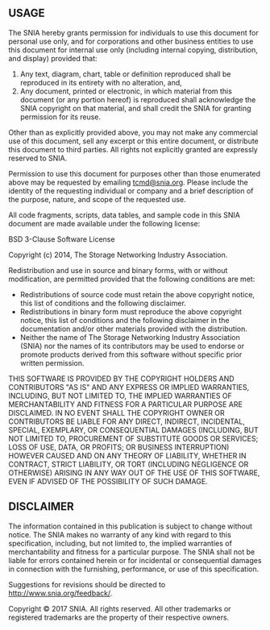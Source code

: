## USAGE

The SNIA hereby grants permission for individuals to use this document for personal use only, and for corporations and other business entities to use this document for internal use only (including internal
copying, distribution, and display) provided that:

1. Any text, diagram, chart, table or definition reproduced shall be reproduced in its entirety with no alteration, and,
2. Any document, printed or electronic, in which material from this document (or any portion hereof) is reproduced shall acknowledge the SNIA copyright on that material, and shall credit the SNIA for granting permission for its reuse.

Other than as explicitly provided above, you may not make any commercial use of this document, sell any excerpt or this entire document, or distribute this document to third parties. All rights not explicitly granted
are expressly reserved to SNIA.

Permission to use this document for purposes other than those enumerated above may be requested by emailing tcmd@snia.org. Please include the identity of the requesting individual or company and a brief description of the purpose, nature, and scope of the requested use.

All code fragments, scripts, data tables, and sample code in this SNIA document are made available under the following license:

BSD 3-Clause Software License

Copyright (c) 2014, The Storage Networking Industry Association.

Redistribution and use in source and binary forms, with or without modification, are permitted provided that the following conditions are met:

* Redistributions of source code must retain the above copyright notice, this list of conditions and the following disclaimer.
* Redistributions in binary form must reproduce the above copyright notice, this list of conditions and the following disclaimer in the documentation and/or other materials provided with the distribution.
* Neither the name of The Storage Networking Industry Association (SNIA) nor the names of its contributors may be used to endorse or promote products derived from this software without specific prior written permission.

THIS SOFTWARE IS PROVIDED BY THE COPYRIGHT HOLDERS AND CONTRIBUTORS "AS IS" AND ANY EXPRESS OR IMPLIED WARRANTIES, INCLUDING, BUT NOT LIMITED TO, THE IMPLIED WARRANTIES OF MERCHANTABILITY AND FITNESS FOR A PARTICULAR PURPOSE ARE DISCLAIMED. IN NO EVENT SHALL THE COPYRIGHT OWNER OR CONTRIBUTORS BE LIABLE FOR ANY DIRECT, INDIRECT, INCIDENTAL, SPECIAL, EXEMPLARY, OR CONSEQUENTIAL DAMAGES (INCLUDING, BUT NOT LIMITED TO, PROCUREMENT OF SUBSTITUTE GOODS OR SERVICES; LOSS OF USE, DATA, OR PROFITS; OR BUSINESS INTERRUPTION) HOWEVER CAUSED AND ON ANY THEORY OF LIABILITY, WHETHER IN CONTRACT, STRICT LIABILITY, OR TORT (INCLUDING NEGLIGENCE OR OTHERWISE) ARISING IN ANY WAY OUT OF THE USE OF THIS SOFTWARE, EVEN IF ADVISED OF THE POSSIBILITY OF SUCH DAMAGE.

## DISCLAIMER

The information contained in this publication is subject to change without notice. The SNIA makes no warranty of any kind with regard to this specification, including, but not limited to, the implied warranties of merchantability and fitness for a particular purpose. The SNIA shall not be liable for errors contained herein or for incidental or consequential damages in connection with the furnishing, performance, or use of this specification.

Suggestions for revisions should be directed to http://www.snia.org/feedback/.

Copyright © 2017 SNIA. All rights reserved. All other trademarks or registered trademarks are the property of their respective owners.
